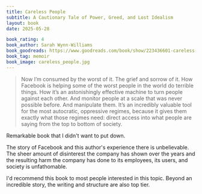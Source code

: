 ```yaml
---
title: Careless People
subtitle: A Cautionary Tale of Power, Greed, and Lost Idealism
layout: book
date: 2025-05-28

book_rating: 4
book_author: Sarah Wynn-Williams
book_goodreads: https://www.goodreads.com/book/show/223436601-careless-people
book_tag: memoir
book_image: careless_people.jpg
---
```


> Now I’m consumed by the worst of it. The grief and sorrow of it. How Facebook is helping some of the worst people in the world do terrible things. How it’s an astonishingly effective machine to turn people against each other. And monitor people at a scale that was never possible before. And manipulate them. It’s an incredibly valuable tool for the most autocratic, oppressive regimes, because it gives them exactly what those regimes need: direct access into what people are saying from the top to bottom of society. 

Remarkable book that I didn't want to put down. 

The story of Facebook and this author's experience there is unbelievable. The sheer amount of disinterest the company has shown over the years and the resulting harm the company has done to its employees, its users, and society is unfathomable. 

I'd recommend this book to most people interested in this topic. Beyond an incredible story, the writing and structure are also top tier.